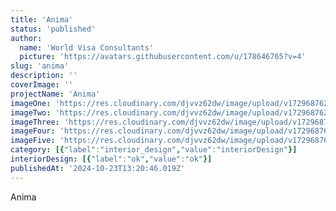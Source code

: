 ```yaml
---
title: 'Anima'
status: 'published'
author:
  name: 'World Visa Consultants'
  picture: 'https://avatars.githubusercontent.com/u/178646765?v=4'
slug: 'anima'
description: ''
coverImage: ''
projectName: 'Anima'
imageOne: 'https://res.cloudinary.com/djvvz62dw/image/upload/v1729687621/greywall/projects/anima/anima-2_puvsxn.webp'
imageTwo: 'https://res.cloudinary.com/djvvz62dw/image/upload/v1729687624/greywall/projects/anima/anima-14_tbdjgo.webp'
imageThree: 'https://res.cloudinary.com/djvvz62dw/image/upload/v1729687623/greywall/projects/anima/anima-13_fnnxul.webp'
imageFour: 'https://res.cloudinary.com/djvvz62dw/image/upload/v1729687623/greywall/projects/anima/anima-12_miv75o.webp'
imageFive: 'https://res.cloudinary.com/djvvz62dw/image/upload/v1729687622/greywall/projects/anima/anima-4_tzmgxp.webp'
category: [{"label":"interior_design","value":"interiorDesign"}]
interiorDesign: [{"label":"ok","value":"ok"}]
publishedAt: '2024-10-23T13:20:46.019Z'
---
```


Anima